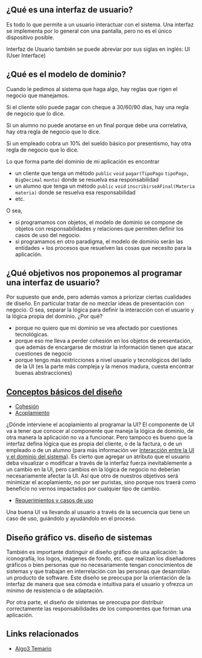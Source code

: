 ¿Qué es una interfaz de usuario?
--------------------------------

Es todo lo que permite a un usuario interactuar con el sistema. Una interfaz se implementa por lo general con una pantalla, pero no es el único dispositivo posible.

Interfaz de Usuario también se puede abreviar por sus siglas en inglés: UI (User Interface)

¿Qué es el modelo de dominio?
-----------------------------

Cuando le pedimos al sistema que haga algo, hay reglas que rigen el negocio que manejamos.

Si el cliente sólo puede pagar con cheque a 30/60/90 días, hay una regla de negocio que lo dice.

Si un alumno no puede anotarse en un final porque debe una correlativa, hay otra regla de negocio que lo dice.

Si un empleado cobra un 10% del sueldo básico por presentismo, hay otra regla de negocio que lo dice.

Lo que forma parte del dominio de mi aplicación es encontrar

-   un cliente que tenga un método `public` `void` `pagar(TipoPago` `tipoPago,` `BigDecimal` `monto)` donde se resuelva esa responsabilidad
-   un alumno que tenga un método `public` `void` `inscribirseAFinal(Materia` `materia)` donde se resuelva esa responsabilidad
-   etc.

O sea,

-   si programamos con objetos, el modelo de dominio se compone de objetos con responsabilidades y relaciones que permiten definir los casos de uso del negocio.
-   si programamos en otro paradigma, el modelo de dominio serán las entidades + los procesos que resuelven las cosas que necesito para la aplicación.

¿Qué objetivos nos proponemos al programar una interfaz de usuario?
-------------------------------------------------------------------

Por supuesto que ande, pero además vamos a priorizar ciertas cualidades de diseño. En particular tratar de no mezclar ideas de presentación con negocio. O sea, separar la lógica para definir la interacción con el usuario y la lógica propia del dominio. ¿Por qué?

-   porque no quiero que mi dominio se vea afectado por cuestiones tecnológicas.
-   porque eso me lleva a perder cohesión en los objetos de presentación, que además de encargarse de mostrar la información tienen que atacar cuestiones de negocio
-   porque tengo más restricciones a nivel usuario y tecnológicos del lado de la UI (es la parte más compleja y la menos madura, cuesta encontrar buenas abstracciones)

[Conceptos básicos del diseño](conceptos-basicos-del-diseno.html)
-----------------------------------------------------------------------

-   [Cohesión](conceptos-basicos-del-diseno-cohesion.html)
-   [Acoplamiento](conceptos-basicos-del-diseno-acoplamiento.html)

¿Dónde interviene el acoplamiento al programar la UI? El componente de UI va a tener que conocer al componente que maneja la lógica de dominio, de otra manera la aplicación no va a funcionar. Pero tampoco es bueno que la interfaz defina lógica que es propia del cliente, o de la factura, o de un empleado o de un alumno (para más información ver [Interacción entre la UI y el dominio del sistema](integracion-de-la-ui-en-una-arquitectura-de-un-sistema-de-software-interaccion-entre-la-ui-y-el-dominio-del-sistema.html)). Es cierto que agregar un atributo que el usuario deba visualizar o modificar a través de la interfaz fuerza inevitablemente a un cambio en la UI, pero cambios en la lógica de negocio no deberían necesariamente afectar la UI. Así que otro de nuestros objetivos será minimizar el acoplamiento, no por ser puristas, sino porque nos traerá como beneficio no vernos impactados por cualquier tipo de cambio.

-   [Requerimientos y casos de uso](conceptos-basicos-del-diseno-requerimientos-y-casos-de-uso.html)

Una buena UI va llevando al usuario a través de la secuencia que tiene un caso de uso, guiándolo y ayudándolo en el proceso.

Diseño gráfico vs. diseño de sistemas
-------------------------------------

También es importante distinguir el diseño gráfico de una aplicación: la iconografía, los logos, imágenes de fondo, etc. que realizan los diseñadores gráficos o bien personas que no necesariamente tengan conocimientos de sistemas y que trabajan en interrelación con las personas que desarrollan un producto de software. Este diseño se preocupa por la orientación de la interfaz de manera que sea cómoda e intuitiva para el usuario y ofrezca un mínimo de resistencia o de adaptación.

Por otra parte, el diseño de sistemas se preocupa por distribuir correctamente las responsabilidades de los componentes que forman una aplicación.

Links relacionados
------------------

-   [Algo3 Temario](algo3-temario.html)


